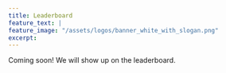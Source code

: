 ```yaml
---
title: Leaderboard
feature_text: |
feature_image: "/assets/logos/banner_white_with_slogan.png"
excerpt:
---
```


Coming soon!
We will show up on the leaderboard.